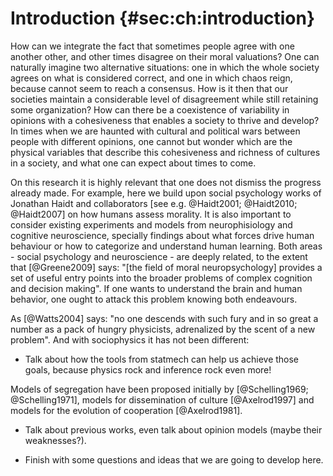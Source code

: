 
# Introduction {#sec:ch:introduction}

How can we integrate the fact that sometimes people agree with one another other, and other times disagree on their moral valuations? One can naturally imagine two alternative situations: one in which the whole society agrees on what is considered correct, and one in which chaos reign, because cannot seem to reach a consensus. How is it then that our societies maintain a considerable level of disagreement while still retaining some organization? How can there be a coexistence of variability in opinions with a cohesiveness that enables a society to thrive and develop? In times when we are haunted with cultural and political wars between people with different opinions, one cannot but wonder which are the physical variables that describe this cohesiveness and richness of cultures in a society, and what one can expect about times to come.

On this research it is highly relevant that one does not dismiss the progress already made. For example, here we build upon social psychology works of Jonathan Haidt and collaborators [see e.g. @Haidt2001; @Haidt2010; @Haidt2007] on how humans assess morality. It is also important to consider existing experiments and models from neurophisiology and cognitive neuroscience, specially findings about what forces drive human behaviour or how to categorize and understand human learning. Both areas - social psychology and neuroscience - are deeply related, to the extent that [@Greene2009] says: "[the field of moral neuropsychology] provides a set of useful entry points into the broader problems of complex cognition and decision making". If one wants to understand the brain and human behavior, one ought to attack this problem knowing both endeavours.

As [@Watts2004] says: "no one descends with such fury and in so great a number as a pack of hungry physicists, adrenalized by the scent of a new problem". And with sociophysics it has not been different:

- Talk about how the tools from statmech can help us achieve those goals, because physics rock and inference rock even more!

Models of segregation have been proposed initially by [@Schelling1969; @Schelling1971], models for dissemination of culture [@Axelrod1997] and models for the evolution of cooperation [@Axelrod1981].

- Talk about previous works, even talk about opinion models (maybe their weaknesses?).

- Finish with some questions and ideas that we are going to develop here.

